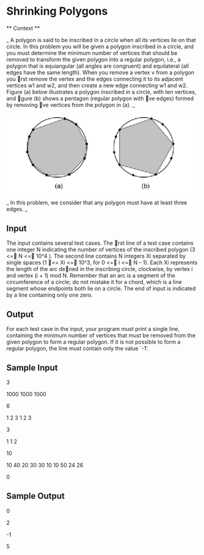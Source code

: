 # Shrinking Polygons  

  ** Context **

  _ A polygon is said to be inscribed in a circle when all its vertices lie on that circle. In this problem you
will be given a polygon inscribed in a circle, and you must determine the minimum number of vertices
that should be removed to transform the given polygon into a regular polygon, i.e., a polygon that is
equiangular (all angles are congruent) and equilateral (all edges have the same length).
When you remove a vertex v from a polygon you rst remove the vertex and the edges connecting it
to its adjacent vertices w1 and w2, and then create a new edge connecting w1 and w2. Figure (a) below
illustrates a polygon inscribed in a circle, with ten vertices, and gure (b) shows a pentagon (regular
polygon with ve edges) formed by removing ve vertices from the polygon in (a). _

![alt text](assets/SP.png)

_ In this problem, we consider that any polygon must have at least three edges. _

  ## Input
The input contains several test cases. The rst line of a test case contains one integer N indicating the
number of vertices of the inscribed polygon (3 <= N <= 10^4 ). The second line contains N integers Xi
separated by single spaces (1 <= Xi <= 10^3, for 0 <= i <= N - 1). Each Xi represents the length of the arc
dened in the inscribing circle, clockwise, by vertex i and vertex (i + 1) mod N. Remember that an
arc is a segment of the circumference of a circle; do not mistake it for a chord, which is a line segment
whose endpoints both lie on a circle.
The end of input is indicated by a line containing only one zero.
  
  ## Output

For each test case in the input, your program must print a single line, containing the minimum number
of vertices that must be removed from the given polygon to form a regular polygon. If it is not possible
to form a regular polygon, the line must contain only the value `-1'.


  ## Sample Input
3

1000 1000 1000

6

1 2 3 1 2 3

3

1 1 2

10

10 40 20 30 30 10 10 50 24 26

0

  ## Sample Output
0

2

-1

5


  